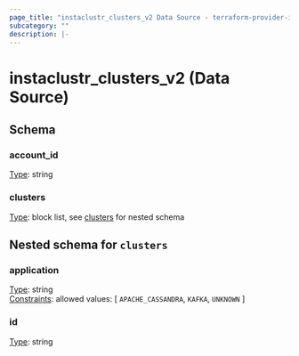 ```yaml
---
page_title: "instaclustr_clusters_v2 Data Source - terraform-provider-instaclustr"
subcategory: ""
description: |-
---
```


# instaclustr_clusters_v2 (Data Source)

## Schema
### account_id<br>
<ins>Type</ins>: string<br>

### clusters<br>
<ins>Type</ins>: block list, see [clusters](#nested--clusters) for nested schema<br>

<a id="nested--clusters"></a>
## Nested schema for `clusters`<br>

### application<br>
<ins>Type</ins>: string<br>
<ins>Constraints</ins>: allowed values: [ `APACHE_CASSANDRA`, `KAFKA`, `UNKNOWN` ]<br>
### id<br>
<ins>Type</ins>: string<br>


